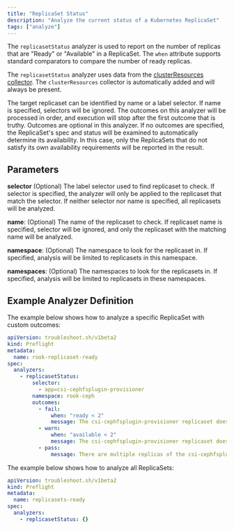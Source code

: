 ```yaml
---
title: "ReplicaSet Status"
description: "Analyze the current status of a Kubernetes ReplicaSet"
tags: ["analyze"]
---
```



The `replicasetStatus` analyzer is used to report on the number of replicas that are "Ready" or "Available" in a ReplicaSet.
The `when` attribute supports standard comparators to compare the number of ready replicas.

The `replicasetStatus` analyzer uses data from the [clusterResources collector](https://troubleshoot.sh/collect/cluster-resources).
The `clusterResources` collector is automatically added and will always be present.

The target replicaset can be identified by name or a label selector.
If name is specified, selectors will be ignored.
The outcomes on this analyzer will be processed in order, and execution will stop after the first outcome that is truthy.
Outcomes are optional in this analyzer.
If no outcomes are specified, the ReplicaSet's spec and status will be examined to automatically determine its availability.
In this case, only the ReplicaSets that do not satisfy its own availability requirements will be reported in the result.

## Parameters

**selector** (Optional) The label selector used to find replicaset to check.
If selector is specified, the analyzer will only be applied to the replicaset that match the selector.
If neither selector nor name is specified, all replicasets will be analyzed.

**name**: (Optional) The name of the replicaset to check.
If replicaset name is specified, selector will be ignored, and only the replicaset with the matching name will be analyzed.

**namespace**: (Optional) The namespace to look for the replicaset in.
If specified, analysis will be limited to replicasets in this namespace.

**namespaces**: (Optional) The namespaces to look for the replicasets in.
If specified, analysis will be limited to replicasets in these namespaces.

## Example Analyzer Definition

The example below shows how to analyze a specific ReplicaSet with custom outcomes:

```yaml
apiVersion: troubleshoot.sh/v1beta2
kind: Preflight
metadata:
  name: rook-replicaset-ready
spec:
  analyzers:
    - replicasetStatus:
        selector:
          - app=csi-cephfsplugin-provisioner
        namespace: rook-ceph
        outcomes:
          - fail:
              when: "ready < 2"
              message: The csi-cephfsplugin-provisioner replicaset does not have enough ready replicas.
          - warn:
              when: "available < 2"
              message: The csi-cephfsplugin-provisioner replicaset does not have enough available replicas.
          - pass:
              message: There are multiple replicas of the csi-cephfsplugin-provisioner replicaset available.
```

The example below shows how to analyze all ReplicaSets:

```yaml
apiVersion: troubleshoot.sh/v1beta2
kind: Preflight
metadata:
  name: replicasets-ready
spec:
  analyzers:
    - replicasetStatus: {}
```
